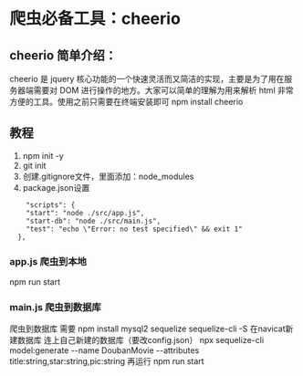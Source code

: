 # 爬虫必备工具：cheerio
## cheerio 简单介绍：
cheerio 是 jquery 核心功能的一个快速灵活而又简洁的实现，主要是为了用在服务器端需要对 DOM 进行操作的地方。大家可以简单的理解为用来解析 html 非常方便的工具。使用之前只需要在终端安装即可 npm install cheerio

## 教程
 1. npm init -y
 2. git init 
 3. 创建.gitignore文件，里面添加：node_modules
 4. package.json设置
```
    "scripts": {
    "start": "node ./src/app.js",
    "start-db": "node ./src/main.js",
    "test": "echo \"Error: no test specified\" && exit 1"
  },
```

### app.js 爬虫到本地
npm run start
### main.js 爬虫到数据库
  爬虫到数据库 需要
  npm install mysql2 sequelize sequelize-cli -S
  在navicat新建数据库
  连上自己新建的数据库（要改config.json）
  npx sequelize-cli model:generate --name DoubanMovie --attributes title:string,star:string,pic:string
  再运行
  npm run start

  
